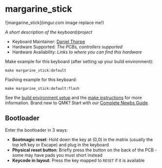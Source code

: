 # margarine_stick

![margarine_stick](imgur.com image replace me!)

*A short description of the keyboard/project*

* Keyboard Maintainer: [Daniel Thorpe](https://github.com/dantho281)
* Hardware Supported: *The PCBs, controllers supported*
* Hardware Availability: *Links to where you can find this hardware*

Make example for this keyboard (after setting up your build environment):

    make margarine_stick:default

Flashing example for this keyboard:

    make margarine_stick:default:flash

See the [build environment setup](https://docs.qmk.fm/#/getting_started_build_tools) and the [make instructions](https://docs.qmk.fm/#/getting_started_make_guide) for more information. Brand new to QMK? Start with our [Complete Newbs Guide](https://docs.qmk.fm/#/newbs).

## Bootloader

Enter the bootloader in 3 ways:

* **Bootmagic reset**: Hold down the key at (0,0) in the matrix (usually the top left key or Escape) and plug in the keyboard
* **Physical reset button**: Briefly press the button on the back of the PCB - some may have pads you must short instead
* **Keycode in layout**: Press the key mapped to `RESET` if it is available
